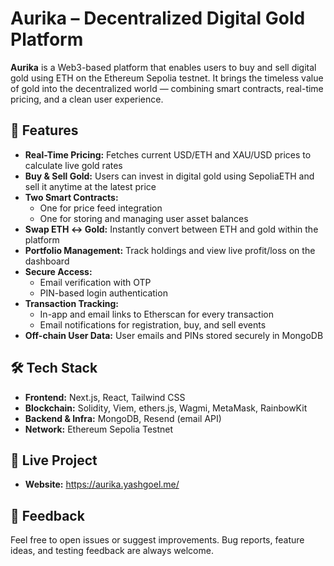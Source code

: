 # Aurika – Decentralized Digital Gold Platform

**Aurika** is a Web3-based platform that enables users to buy and sell digital gold using ETH on the Ethereum Sepolia testnet. It brings the timeless value of gold into the decentralized world — combining smart contracts, real-time pricing, and a clean user experience.

## 🌟 Features

- **Real-Time Pricing:** Fetches current USD/ETH and XAU/USD prices to calculate live gold rates
- **Buy & Sell Gold:** Users can invest in digital gold using SepoliaETH and sell it anytime at the latest price
- **Two Smart Contracts:**  
  - One for price feed integration  
  - One for storing and managing user asset balances
- **Swap ETH ↔ Gold:** Instantly convert between ETH and gold within the platform
- **Portfolio Management:** Track holdings and view live profit/loss on the dashboard
- **Secure Access:**  
  - Email verification with OTP  
  - PIN-based login authentication
- **Transaction Tracking:**  
  - In-app and email links to Etherscan for every transaction  
  - Email notifications for registration, buy, and sell events
- **Off-chain User Data:** User emails and PINs stored securely in MongoDB

## 🛠 Tech Stack

- **Frontend:** Next.js, React, Tailwind CSS
- **Blockchain:** Solidity, Viem, ethers.js, Wagmi, MetaMask, RainbowKit
- **Backend & Infra:** MongoDB, Resend (email API)
- **Network:** Ethereum Sepolia Testnet

## 📂 Live Project

- **Website:** https://aurika.yashgoel.me/

## 🙌 Feedback
Feel free to open issues or suggest improvements. Bug reports, feature ideas, and testing feedback are always welcome.  